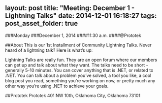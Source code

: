 layout: post
title: "Meeting: December 1 - Lightning Talks"
date: 2014-12-01 16:18:27
tags:
post_asset_folder: true
---

###Monday
###December 1, 2014
####11:30 a.m.
####@Prototek


##About
This is our 1st Installment of Community Lightning Talks. Never heard of a lightning talk? Here is what’s up:

Lightning Talks are really fun. They are an open forum where our members can get up and talk about what they want. The talks need to be short - generally 5-10 minutes. You can cover anything that is .NET, or related to .NET. You can talk about a problem you’ve solved, a tool you like, a cool blog post you read, something you’re working on now, or pretty much any other way you’re using .NET to achieve your goals.

<!-- more -->

##Prototek
Prototek
401 NW 10th,
Oklahoma City, Oklahoma
73101

<script 
type="text/javascript" 
src="http://maps.google.com/maps/api/js?sensor=false"
></script>
<style>
#gmap_canvas img{
  max-width:none!important;
  background:none!important;
}

.speaker-headshot {
  float: left;
  
  padding: 5px 100% 5px 0px; 
}

</style>

<div style="overflow:hidden;height:200px;width:900px;">
  <div id="gmap_canvas" style="height:200px;width:900px;"></div>
</div>
<script type="text/javascript"> 
function init_map() {
    var myOptions = {
        zoom: 14,
        center: new google.maps.LatLng(35.478527, -97.51941699999998),
        mapTypeId: google.maps.MapTypeId.ROADMAP
    };
    map = new google.maps.Map(document.getElementById("gmap_canvas"), myOptions);
    marker = new google.maps.Marker({
        map: map,
        position: new google.maps.LatLng(35.478527, -97.51941699999998)
    });
    infowindow = new google.maps.InfoWindow({
        content: "<b>Prototek</b><br/>401 NW 10th St, <br/>73103 Oklahoma City"
    });
    google.maps.event.addListener(marker, "click", function() {
        infowindow.open(map, marker);
    });
    infowindow.open(map, marker);
}
google.maps.event.addDomListener(window, 'load', init_map);
</script>